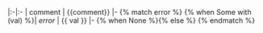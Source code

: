 |:-|:-
| comment | {{comment}} 
|-
{% match error %}
  {% when Some with (val) %}| *error* | {{ val }} 
|-
  {% when None %}{% else %}
{% endmatch %}